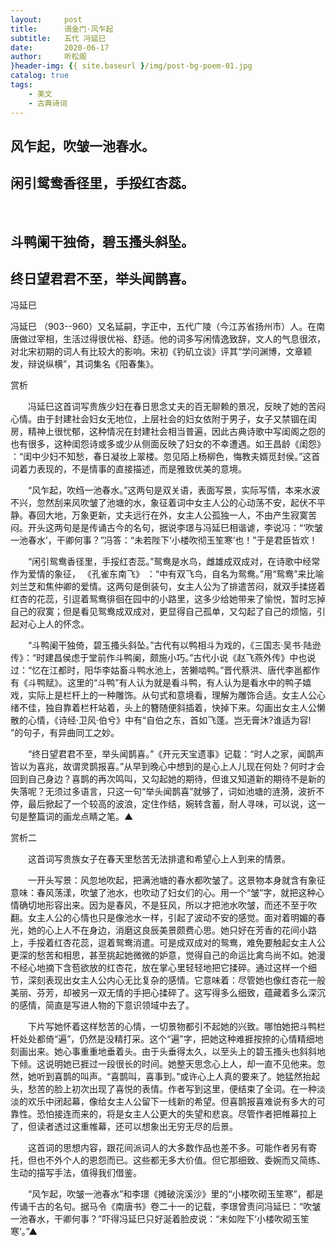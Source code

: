 ```yaml
---
layout:     post
title:      谒金门·风乍起
subtitle:   五代 冯延巳
date:       2020-06-17
author:     听松阁
}header-img: {{ site.baseurl }/img/post-bg-poem-01.jpg
catalog: true
tags:
    - 美文
    - 古典诗词
---
```


## 风乍起，吹皱一池春水。
## 闲引鸳鸯香径里，手挼红杏蕊。
&nbsp;
## 斗鸭阑干独倚，碧玉搔头斜坠。
## 终日望君君不至，举头闻鹊喜。



冯延巳 

冯延巳 （903--960）又名延嗣，字正中，五代广陵（今江苏省扬州市）人。在南唐做过宰相，生活过得很优裕、舒适。他的词多写闲情逸致辞，文人的气息很浓，对北宋初期的词人有比较大的影响。宋初《钓矶立谈》评其“学问渊博，文章颖发，辩说纵横”，其词集名《阳春集》。



赏析

　　冯延巳这首词写贵族少妇在春日思念丈夫的百无聊赖的景况，反映了她的苦闷心情。由于封建社会妇女无地位，上层社会的妇女依附于男子，女子又禁锢在闺房，精神上很忧郁，这种情况在封建社会相当普遍，因此古典诗歌中写闺阁之怨的也有很多，这种闺怨诗或多或少从侧面反映了妇女的不幸遭遇。如王昌龄《闺怨》 ：“闺中少妇不知愁，春日凝妆上翠楼。忽见陌上杨柳色，悔教夫婿觅封侯。”这首词着力表现的，不是情事的直接描述，而是雅致优美的意境。

　　“风乍起，吹绉一池春水。”这两句是双关语，表面写景，实际写情，本来水波不兴，忽然刮来风吹皱了池塘的水，象征着词中女主人公的心动荡不安，起伏不平静。春回大地，万象更新，丈夫远行在外，女主人公孤独一人，不由产生寂寞苦闷。开头这两句是是传诵古今的名句，据说李璟与冯延巳相谐谑，李说冯：“‘吹皱一池春水’，干卿何事？”冯答：“未若陛下‘小楼吹彻玉笙寒’也！”于是君臣皆欢！

　　“闲引鸳鸯香径里，手挼红杏蕊。”鸳鸯是水鸟，雌雄成双成对，在诗歌中经常作为爱情的象征， 《孔雀东南飞》 ：“中有双飞鸟，自名为鸳鸯。”用“鸳鸯”来比喻刘兰芝和焦仲卿的爱情。这两句是倒装句，女主人公为了排遣苦闷，就双手揉搓着红杏的花蕊，引逗着鸳鸯徘徊在园中的小路里，这多少给她带来了愉悦，暂时忘掉自己的寂寞；但是看见鸳鸯成双成对，更显得自己孤单，又勾起了自己的烦恼，引起对心上人的怀念。

　　“斗鸭阑干独倚，碧玉搔头斜坠。”古代有以鸭相斗为戏的，《三国志·吴书·陆逊传》：“时建昌侯虑于堂前作斗鸭阑，颇施小巧。”古代小说《赵飞燕外传》中也说过：“忆在江都时，阳华李姑畜斗鸭水池上，苦獭啮鸭。”晋代蔡洪、唐代李邕都作有《斗鸭赋》。这里的“斗鸭”有人认为就是看斗鸭，有人认为是看水中的鸭子嬉戏，实际上是栏杆上的一种雕饰。从句式和意境看，理解为雕饰合适。女主人公心绪不佳，独自靠着栏杆站着，头上的簪随便斜插着，快掉下来。勾画出女主人公懒散的心情，《诗经·卫风·伯兮》中有“自伯之东，首如飞蓬。岂无膏沐?谁适为容! ”的句子，有异曲同工之妙。

　　“终日望君君不至，举头闻鹊喜。”《开元天宝遗事》记载：“时人之家，闻鹊声皆以为喜兆，故谓灵鹊报喜。”从早到晚心中想到的是心上人儿现在何处？何时才会回到自己身边？喜鹊的再次鸣叫，又勾起她的期待，但谁又知道新的期待不是新的失落呢？无须过多语言，只这一句“举头闻鹊喜”就够了，词如池塘的涟漪，波折不停，最后掀起了一个较高的波浪，定住作结，婉转含蓄，耐人寻味，可以说，这一句是整篇词的画龙点睛之笔。▲



赏析二

　　这首词写贵族女子在春天里愁苦无法排遣和希望心上人到来的情景。

　　一开头写景：风忽地吹起，把满池塘的春水都吹皱了。这景物本身就含有象征意味：春风荡漾，吹皱了池水，也吹动了妇女们的心。用一个“皱”字，就把这种心情确切地形容出来。因为是春风，不是狂风，所以才把池水吹皱，而还不至于吹翻。女主人公的心情也只是像池水一样，引起了波动不安的感觉。面对着明媚的春光，她的心上人不在身边，消磨这良辰美景颇费心思。她只好在芳香的花间小路上，手挼着红杏花蕊，逗着鸳鸯消遣。可是成双成对的鸳鸯，难免要触起女主人公更深的愁苦和相思，甚至挑起她微微的妒意，觉得自己的命运比禽鸟尚不如。她漫不经心地摘下含苞欲放的红杏花，放在掌心里轻轻地把它揉碎。通过这样一个细节，深刻表现出女主人公内心无比复杂的感情。它意味着：尽管她也像红杏花一般美丽、芬芳，却被另一双无情的手把心揉碎了。这写得多么细致，蕴藏着多么深沉的感情，简直是写进人物的下意识领域中去了。

　　下片写她怀着这样愁苦的心情，一切景物都引不起她的兴致。哪怕她把斗鸭栏杆处处都倚“遍”，仍然是没精打采。这个“遍”字，把她这种难捱按捺的心情精细地刻画出来。她心事重重地垂着头。由于头垂得太久，以至头上的碧玉搔头也斜斜地下倾。这说明她已捱过一段很长的时间。她整天思念心上人，却一直不见他来。忽然，她听到喜鹊的叫声。“喜鹊叫，喜事到。”或许心上人真的要来了。她猛然抬起头，愁苦的脸上初次出现了喜悦的表情。作者写到这里，便结束了全词。在一种淡淡的欢乐中闭起幕，像给女主人公留下一线新的希望。但喜鹊报喜难说有多大的可靠性。恐怕接连而来的，将是女主人公更大的失望和悲哀。尽管作者把帷幕拉上了，但读者透过这重帷幕，还可以想象出无穷无尽的后景。

　　这首词的思想内容，跟花间派词人的大多数作品也差不多。可能作者另有寄托，但也不外个人的恩怨而已。这些都无多大价值。但它那细致、委婉而又简练、生动的描写手法，值得我们借鉴。

　　“风乍起，吹皱一池春水”和李璟《摊破浣溪沙》里的“小楼吹砌玉笙寒”，都是传诵千古的名句。据马令《南唐书》卷二十一的记载，李璟曾责问冯延巳：“吹皱一池春水，干卿何事？”吓得冯延巳只好涎着脸皮说：“未如陛下‘小楼吹砌玉笙寒’。”▲
